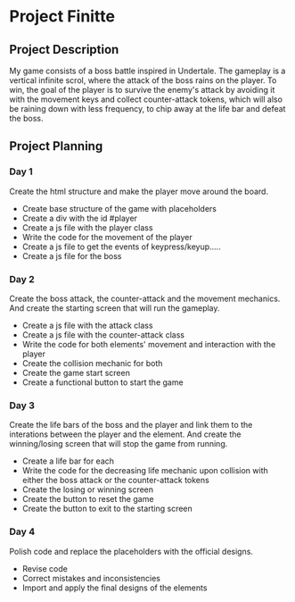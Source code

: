 # Project Finitte

## Project Description
My game consists of a boss battle inspired in Undertale. The gameplay is a vertical infinite scrol, where the attack of the boss rains on the player. To win, the goal of the player is to survive the enemy's attack by avoiding it with the movement keys and collect counter-attack tokens, which will also be raining down with less frequency, to chip away at the life bar and defeat the boss.

## Project Planning
### Day 1
Create the html structure and make the player move around the board.
- Create base structure of the game with placeholders
- Create a div with the id #player
- Create a js file with the player class
- Write the code for the movement of the player
- Create a js file to get the events of keypress/keyup.....
- Create a js file for the boss


### Day 2
Create the boss attack, the counter-attack and the movement mechanics. And create the starting screen that will run the gameplay.
- Create a js file with the attack class
- Create a js file with the counter-attack class
- Write the code for both elements' movement and interaction with the player
- Create the collision mechanic for both
- Create the game start screen
- Create a functional button to start the game


### Day 3
Create the life bars of the boss and the player and link them to the interations between the player and the element. And create the winning/losing screen that will stop the game from running.
- Create a life bar for each
- Write the code for the decreasing life mechanic upon collision with either the boss attack or the counter-attack tokens
- Create the losing or winning screen
- Create the button to reset the game
- Create the button to exit to the starting screen


### Day 4
Polish code and replace the placeholders with the official designs.
- Revise code
- Correct mistakes and inconsistencies
- Import and apply the final designs of the elements